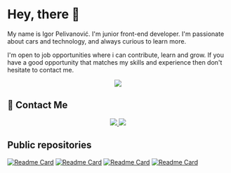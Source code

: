 # Hey, there :wave:


My name is Igor Pelivanović. I'm junior front-end developer. I'm passionate about cars and technology, and always curious to learn more.

I'm open to job opportunities where i can contribute, learn and grow. If you have a good opportunity that matches my skills and experience then don't hesitate to contact me.

<div align="center">
    <a href="https://salesp07.github.io" target="_blank">
        <img src="https://img.shields.io/badge/Website-DC143C?style=for-the-badge&logo=medium&logoColor=white" target="_blank" />
    </a>
</div>


## :iphone: Contact Me
<div align="center">
    <a href="mailto:igor.pelivanovic@gmail.com">
        <img src="https://img.shields.io/badge/Gmail-D14836?style=for-the-badge&logo=gmail&logoColor=white" />
    </a>
    <a href="https://linkedin.com/in/igor-pelivanovic-b11653264" target="_blank">
        <img src="https://img.shields.io/badge/LinkedIn-0077B5?style=for-the-badge&logo=linkedin&logoColor=white"/>
    </a>
</div>

## Public repositories

[![Readme Card](https://github-readme-stats.vercel.app/api/pin/?username=igorpelivanovic&repo=infobooks&theme=github_dark )](https://github.com/igorpelivanovic/infobooks)
[![Readme Card](https://github-readme-stats.vercel.app/api/pin/?username=igorpelivanovic&repo=fastbuy&theme=github_dark )](https://github.com/igorpelivanovic/fastbuy)
[![Readme Card](https://github-readme-stats.vercel.app/api/pin/?username=igorpelivanovic&repo=gp&theme=github_dark )](https://github.com/igorpelivanovic/gp)
[![Readme Card](https://github-readme-stats.vercel.app/api/pin/?username=igorpelivanovic&repo=coffieshop&theme=github_dark )](https://github.com/igorpelivanovic/coffieshop)
